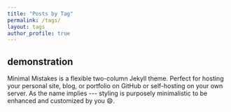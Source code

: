 ```yaml
---
title: "Posts by Tag"
permalink: /tags/
layout: tags
author_profile: true
---
```




## demonstration

Minimal Mistakes is a flexible two-column Jekyll theme. Perfect for hosting your personal site, blog, or portfolio on GitHub or self-hosting on your own server. As the name implies --- styling is purposely minimalistic to be enhanced and customized by you :smile:.
